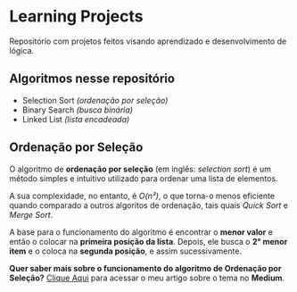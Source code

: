 # **Learning Projects**

Repositório com projetos feitos visando aprendizado e desenvolvimento de lógica. 

## Algoritmos nesse repositório

- Selection Sort *(ordenação por seleção)*
- Binary Search *(busca binária)*
- Linked List *(lista encadeada)*


## Ordenação por Seleção

O algoritmo de **ordenação por seleção** (em inglês: *selection sort*) é um método simples e intuitivo utilizado para ordenar uma lista de elementos.

A sua complexidade, no entanto, é *O(n²)*, o que torna-o menos eficiente quando comparado a outros algoritos de ordenação, tais quais *Quick Sort* e *Merge Sort*.

A base para o funcionamento do algoritmo é encontrar o **menor valor** e então o colocar na **primeira posição da lista**. Depois, ele busca o **2° menor item** e o coloca na **segunda posição**, e assim sucessivamente.

**Quer saber mais sobre o funcionamento do algoritmo de Ordenação por Seleção?** [Clique Aqui](https://medium.com/@ricardo.davila.freitas/0b4806a90626) para acessar o meu artigo sobre o tema no **Medium**.